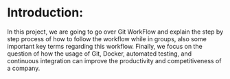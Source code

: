 # Introduction:
In this project, we are going to go over Git WorkFlow and explain the step by step process of how to follow the workflow while in groups, also some important key terms regarding this workflow. Finally, we focus on the question of how the usage of Git, Docker, automated testing, and continuous integration can improve the productivity and competitiveness of a company. 
